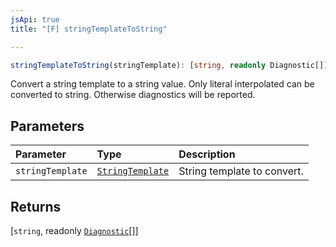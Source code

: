 ```yaml
---
jsApi: true
title: "[F] stringTemplateToString"

---
```

```ts
stringTemplateToString(stringTemplate): [string, readonly Diagnostic[]]
```

Convert a string template to a string value.
Only literal interpolated can be converted to string.
Otherwise diagnostics will be reported.

## Parameters

| Parameter | Type | Description |
| :------ | :------ | :------ |
| `stringTemplate` | [`StringTemplate`](../interfaces/StringTemplate.md) | String template to convert. |

## Returns

[`string`, readonly [`Diagnostic`](../interfaces/Diagnostic.md)[]]
